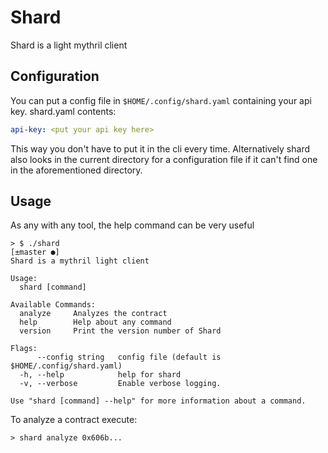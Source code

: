 # Shard

Shard is a light mythril client
## Configuration
You can put a config file in ```$HOME/.config/shard.yaml``` containing your api key.
shard.yaml contents:
```yaml
api-key: <put your api key here>
```
This way you don't have to put it in the cli every time. Alternatively shard also looks in the current directory for
a configuration file if it can't find one in the aforementioned directory.

## Usage
As any with any tool, the help command can be very useful
```
> $ ./shard                                                                                                                                                                              [±master ●]
Shard is a mythril light client

Usage:
  shard [command]

Available Commands:
  analyze     Analyzes the contract
  help        Help about any command
  version     Print the version number of Shard

Flags:
      --config string   config file (default is $HOME/.config/shard.yaml)
  -h, --help            help for shard
  -v, --verbose         Enable verbose logging.

Use "shard [command] --help" for more information about a command.

```

To analyze a contract execute:
```
> shard analyze 0x606b...
```
